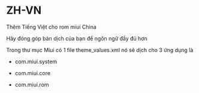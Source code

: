 # ZH-VN
Thêm Tiếng Việt cho rom miui China

Hãy đóng góp bản dịch của bạn để ngôn ngữ đầy đủ hơn 

Trong thư mục Miui có 1 file theme_values.xml nó sẽ dịch cho 3 ứng dụng là

+ com.miui.system

+ com.miui.core

+ com.miui.rom

